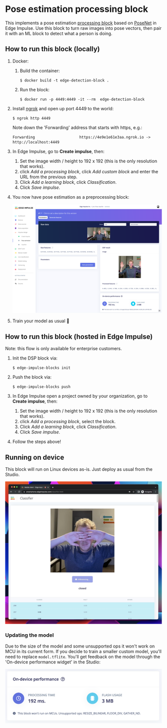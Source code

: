 # Pose estimation processing block

This implements a pose estimation [processing block](https://docs.edgeimpulse.com/docs/custom-blocks) based on [PoseNet](https://github.com/tensorflow/tfjs-models/tree/master/pose-detection) in Edge Impulse. Use this block to turn raw images into pose vectors, then pair it with an ML block to detect what a person is doing.

## How to run this block (locally)

1. Docker:
    1. Build the container:

        ```
        $ docker build -t edge-detection-block .
        ```

    1. Run the block:

        ```
        $ docker run -p 4449:4449 -it --rm  edge-detection-block
        ```

1. Install [ngrok](https://ngrok.com) and open up port 4449 to the world:

    ```
    $ ngrok http 4449
    ```

    Note down the 'Forwarding' address that starts with https, e.g.:

    ```
    Forwarding                    https://4e9e1e61e3aa.ngrok.io -> http://localhost:4449
    ```

1. In Edge Impulse, go to **Create impulse**, then:
    1. Set the image width / height to 192 x 192 (this is the only resolution that works).
    1. click *Add a processing block*, click *Add custom block* and enter the URL from the previous step.
    1. Click *Add a learning block*, click *Classification*.
    1. Click *Save impulse*.
1. You now have pose estimation as a preprocessing block:

    ![Pose estimation](images/pose-estimation.png)

1. Train your model as usual 🚀

## How to run this block (hosted in Edge Impulse)

Note: this flow is only available for enterprise customers.

1. Init the DSP block via:

    ```
    $ edge-impulse-blocks init
    ```

1. Push the block via:

    ```
    $ edge-impulse-blocks push
    ```

1. In Edge Impulse open a project owned by your organization, go to **Create impulse**, then:
    1. Set the image width / height to 192 x 192 (this is the only resolution that works).
    1. click *Add a processing block*, select the block.
    1. Click *Add a learning block*, click *Classification*.
    1. Click *Save impulse*.

1. Follow the steps above!

## Running on device

This block will run on Linux devices as-is. Just deploy as usual from the Studio.

![inference demo](images/inference.jpg)

### Updating the model

Due to the size of the model and some unsupported ops it won't work on MCU in its current form. If you decide to train a smaller custom model, you'll need to replace `model.tflite`. You'll get feedback on the model through the 'On-device performance widget' in the Studio:

<img src="images/ondevice-perf.png" width="659" title="On-device performance">
